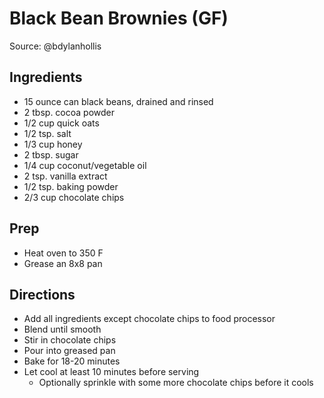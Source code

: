 # Black Bean Brownies (GF)

Source: @bdylanhollis

## Ingredients

- 15 ounce can black beans, drained and rinsed
- 2 tbsp. cocoa powder
- 1/2 cup quick oats
- 1/2 tsp. salt
- 1/3 cup honey
- 2 tbsp. sugar
- 1/4 cup coconut/vegetable oil
- 2 tsp. vanilla extract
- 1/2 tsp. baking powder
- 2/3 cup chocolate chips

## Prep

- Heat oven to 350 F
- Grease an 8x8 pan

## Directions

- Add all ingredients except chocolate chips to food processor
- Blend until smooth
- Stir in chocolate chips
- Pour into greased pan
- Bake for 18-20 minutes
- Let cool at least 10 minutes before serving
  - Optionally sprinkle with some more chocolate chips before it cools
